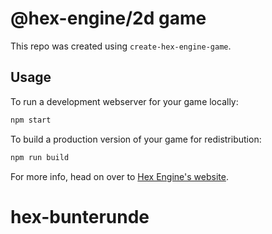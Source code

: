 # @hex-engine/2d game

This repo was created using `create-hex-engine-game`.

## Usage

To run a development webserver for your game locally:

```sh
npm start
```

To build a production version of your game for redistribution:

```sh
npm run build
```

For more info, head on over to [Hex Engine's website](https://hex-engine.dev).
# hex-bunterunde
